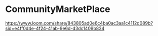 # CommunityMarketPlace

https://www.loom.com/share/843805ad0e6c4ba0ac3aa1c4112d089b?sid=e4ff0d4e-4f24-41ab-9e6d-d3dc1409b834
